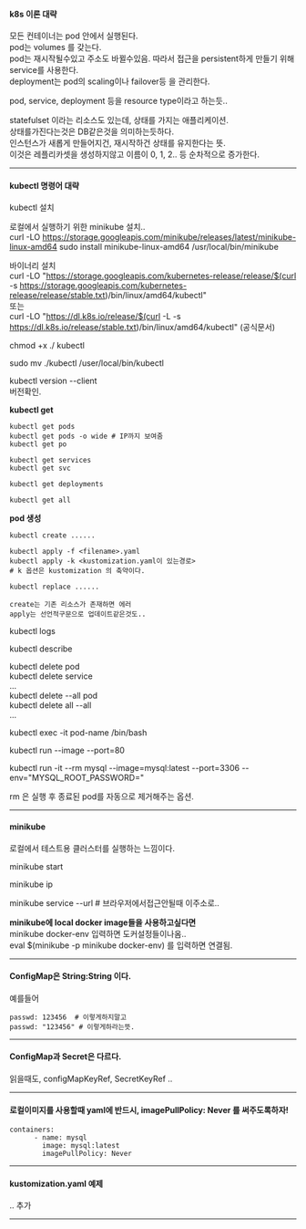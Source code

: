 #### k8s 이론 대략  

모든 컨테이너는 pod 안에서 실행된다.  
pod는 volumes 를 갖는다.  
pod는 재시작될수있고 주소도 바뀔수있음. 따라서 접근을 persistent하게 만들기 위해 service를 사용한다.  
deployment는 pod의 scaling이나 failover등 을 관리한다.  

pod, service, deployment 등을 resource type이라고 하는듯..  

statefulset 이라는 리소스도 있는데, 상태를 가지는 애플리케이션.  
상태를가진다는것은 DB같은것을 의미하는듯하다.   
인스턴스가 새롭게 만들어지건, 재시작하건 상태를 유지한다는 뜻.  
이것은 레플리카셋을 생성하지않고 이름이 0, 1, 2.. 등 순차적으로 증가한다.  

---  


#### kubectl 명령어 대략  

kubectl 설치  
 
로컬에서 실행하기 위한 minikube 설치..  
curl -LO https://storage.googleapis.com/minikube/releases/latest/minikube-linux-amd64
sudo install minikube-linux-amd64 /usr/local/bin/minikube  

바이너리 설치  
curl -LO "https://storage.googleapis.com/kubernetes-release/release/$(curl -s https://storage.googleapis.com/kubernetes-release/release/stable.txt)/bin/linux/amd64/kubectl"  
또는  
curl -LO "https://dl.k8s.io/release/$(curl -L -s https://dl.k8s.io/release/stable.txt)/bin/linux/amd64/kubectl" (공식문서)  


chmod +x ./ kubectl  

sudo mv ./kubectl /user/local/bin/kubectl  

kubectl version --client  
버전확인.  


**kubectl get**  
```
kubectl get pods   
kubectl get pods -o wide # IP까지 보여줌  
kubectl get po 

kubectl get services  
kubectl get svc  

kubectl get deployments  

kubectl get all
```

**pod 생성**  
```
kubectl create ......

kubectl apply -f <filename>.yaml  
kubectl apply -k <kustomization.yaml이 있는경로>  
# k 옵션은 kustomization 의 축약이다.

kubectl replace ......

create는 기존 리소스가 존재하면 에러  
apply는 선언적구문으로 업데이트같은것도..  
```

kubectl logs <pod-name>  

kubectl describe <resource-type> <resource-name>  

kubectl delete pod <pod-name>  
kubectl delete service <service-name>  
...  
kubectl delete --all pod <pod-name>  
kubectl delete all --all  
...  




kubectl exec -it pod-name /bin/bash  

kubectl run <name> --image <image-name> --port=80  

kubectl run -it --rm mysql --image=mysql:latest --port=3306 --env="MYSQL_ROOT_PASSWORD=<password>"

rm 은 실행 후 종료된 pod를 자동으로 제거해주는 옵션.  


---



#### minikube  
로컬에서 테스트용 클러스터를 실행하는 느낌이다.  

minikube start  

minikube ip  

minikube service --url <service-name>  # 브라우저에서접근안될때 이주소로..  

**minikube에 local docker image들을 사용하고싶다면**  
minikube docker-env 입력하면 도커설정들이나옴..  
eval $(minikube -p minikube docker-env) 를 입력하면 연결됨.  


---  

#### ConfigMap은 String:String 이다.  
예를들어  
```
passwd: 123456  # 이렇게하지말고
passwd: "123456" # 이렇게하라는뜻.

```  
---  

#### ConfigMap과 Secret은 다르다.  
읽을때도, configMapKeyRef, SecretKeyRef ..  


---  
  
  
#### 로컬이미지를 사용할때 yaml에 반드시, imagePullPolicy: Never 를 써주도록하자!  

```
containers:
      - name: mysql
        image: mysql:latest
        imagePullPolicy: Never
```

---  

#### kustomization.yaml 예제  

.. 추가

---  